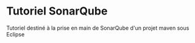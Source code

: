 # Tutoriel SonarQube

Tutoriel destiné à la prise en main de SonarQube d'un projet maven sous Eclipse 


